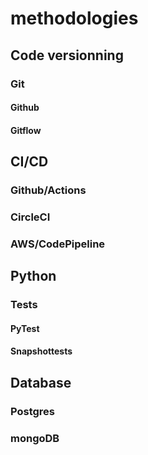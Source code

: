 # methodologies
## Code versionning
### Git
#### Github
#### Gitflow
## CI/CD
### Github/Actions
### CircleCI
### AWS/CodePipeline
## Python
### Tests
#### PyTest
#### Snapshottests
## Database
### Postgres
### mongoDB
